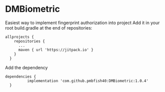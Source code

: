 # DMBiometric
Easiest way to implement fingerprint authorization into project
Add it in your root build.gradle at the end of repositories:


    allprojects {
        repositories {
          ...
          maven { url 'https://jitpack.io' }
        }
      }
    
Add the dependency

    dependencies {
              implementation 'com.github.pmbfish40:DMBiometric:1.0.4'
      }
